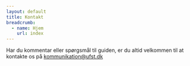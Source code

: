 ```yaml
---
layout: default
title: Kontakt
breadcrumb:
  - name: Hjem
    url: index
---
```


Har du kommentar eller spørgsmål til guiden, er du altid velkommen til at
kontakte os på <a href="mailto:kommunikation@ufst.dk">kommunikation@ufst.dk</a>
